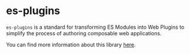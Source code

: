 # es-plugins
`es-plugins` is a standard for transforming ES Modules into Web Plugins to simplify the process of authoring composable web applications.

You can find more information about this library [here](https://github.com/brainsatplay/es-plugins).